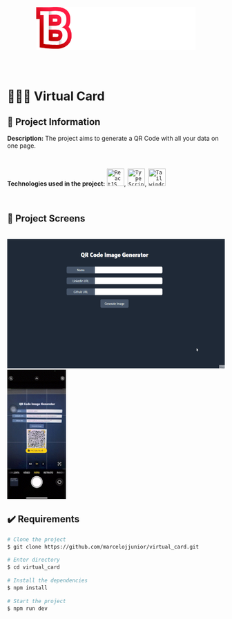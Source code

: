 <br> <br>

<div align="center">  
    <img alt="Buzzvel" height="100" src="public/readme/buzzvel.png">
</div>

<br><br>

# 👨🏽‍💻 Virtual Card

## 🧾 Project Information

**Description:** The project aims to generate a QR Code with all your data on one page.

<br>

**Technologies used in the project:** <code><img src="https://cdn.jsdelivr.net/gh/devicons/devicon/icons/react/react-original-wordmark.svg" title="ReactJS" width="40" height="40"/></code>, <code><img src="https://cdn.jsdelivr.net/gh/devicons/devicon/icons/typescript/typescript-original.svg" title="TypeScript" width="40" height="40"/></code>, <code><img src="https://cdn.jsdelivr.net/gh/devicons/devicon/icons/tailwindcss/tailwindcss-plain.svg" title="Tailwindcss" width="40" height="40"/></code>

<br>

## 📱 Project Screens

<p align="left">
<code>
<img src="public/readme/screen_desktop.gif" height="300px">
<img src="public/readme/screen_mobile.gif" height="300px">
</code>
</p>

## ✔️ Requirements

```bash
# Clone the project
$ git clone https://github.com/marcelojjunior/virtual_card.git
```

```bash
# Enter directory
$ cd virtual_card
```

```bash
# Install the dependencies
$ npm install
```

```bash
# Start the project
$ npm run dev
```